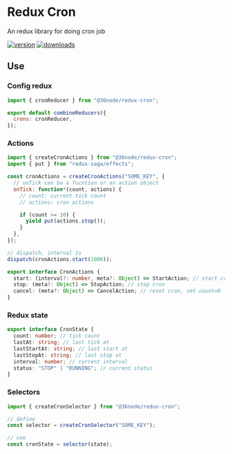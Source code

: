 # Redux Cron

An redux library for doing cron job

[![version][0]][1] [![downloads][2]][3]

## Use

### Config redux

```js
import { cronReducer } from "@36node/redux-cron";

export default combineReducers({
  crons: cronReducer,
});
```

### Actions

```js
import { createCronActions } from "@36node/redux-cron";
import { put } from "redux-saga/effects";

const cronActions = createCronActions("SOME_KEY", {
  // onTick can be a fucntion or an action object
  onTick: function*(count, actions) {
    // count: current tick count
    // actions: cron actions

    if (count >= 10) {
      yield put(actions.stop());
    }
  },
});

// dispatch, interval 1s
dispatch(cronActions.start(1000));
```

```ts
export interface CronActions {
  start: (interval?: number, meta?: Object) => StartAction; // start cron
  stop: (meta?: Object) => StopAction; // stop cron
  cancel: (meta?: Object) => CancelAction; // reset cron, set count=0
}
```

### Redux state

```ts
export interface CronState {
  count: number; // tick count
  lastAt: string; // last tick at
  lastStartAt: string; // last start at
  lastStopAt: string; // last stop at
  interval: number; // current interval
  status: "STOP" | "RUNNING"; // current status
}
```

### Selectors

```js
import { createCronSelector } from "@36node/redux-cron";

// define
const selector = createCronSelector("SOME_KEY");

// use
const cronState = selector(state);
```

[0]: https://img.shields.io/npm/v/@36node/redux-cron.svg?style=flat
[1]: https://npmjs.com/package/@36node/redux-cron
[2]: https://img.shields.io/npm/dm/@36node/redux-cron.svg?style=flat
[3]: https://npmjs.com/package/@36node/redux-cron
